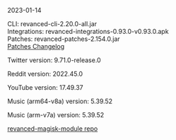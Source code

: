 2023-01-14
  
CLI: revanced-cli-2.20.0-all.jar  
Integrations: revanced-integrations-0.93.0-v0.93.0.apk  
Patches: revanced-patches-2.154.0.jar  
[Patches Changelog](https://github.com/revanced/revanced-patches/releases/tag/v2.154.0)  

Twitter version: 9.71.0-release.0  

Reddit version: 2022.45.0  

YouTube version: 17.49.37  

Music (arm64-v8a) version: 5.39.52  

Music (arm-v7a) version: 5.39.52  

[revanced-magisk-module repo](https://github.com/j-hc/revanced-magisk-module)
